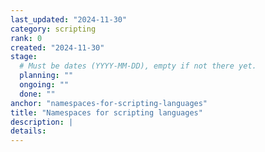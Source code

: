 ```yaml
---
last_updated: "2024-11-30"
category: scripting
rank: 0
created: "2024-11-30"
stage:
  # Must be dates (YYYY-MM-DD), empty if not there yet.
  planning: ""
  ongoing: ""
  done: ""
anchor: "namespaces-for-scripting-languages"
title: "Namespaces for scripting languages"
description: |
details:
---
```

